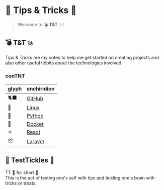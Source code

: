 # 🍆 Tips & Tricks 🎃

> Welcome to 💣 **T&T** 💥!


## 💣 T&T 💥

Tips & Tricks are my notes to help me get started on creating projects and also other useful tidbits about the technologies involved.

### conTNT

glyph | enchiridion
-|-
🐈‍⬛ | [GitHub](./tips-and-tricks_GitHub.md#-tips--tricks-)
🐧 | [Linux](./tips-and-tricks_Linux.md#-tips--tricks-)
🐍 | [Python](./tips-and-tricks_Python.md#-tips--tricks-)
🐳 | [Docker](./tips-and-tricks_Docker.md#-tips--tricks-)
⚛️ | [React](./tips-and-tricks_React.md#-tips--tricks-)
📦 | [Laravel](./tips-and-tricks_Laravel.md#-tips--tricks-)


## 🥜 TestTickles 💎

TT 🍆 for short 🤏.\
This is the act of testing one's self with tips and tickling one's brain with tricks or treats.
